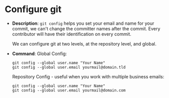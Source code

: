 # Configure git

  - **Description**: 
    `git config` helps you set your email and name for your commit, we can't change the committer names after the commit. Every contributor will have their identification on every commit.
    
    We can configure git at two levels, at the repository level, and global.
    
  - **Command**:
    Global Config:
    ```
    git config --global user.name "Your Name"
    git config --global user.email yourmail@domain.tld
    ```
    
    Repository Config - useful when you work with multiple business emails:
    ```
    git config --global user.name "Your Name"
    git config --global user.email yourmail@domain.com
    ```
